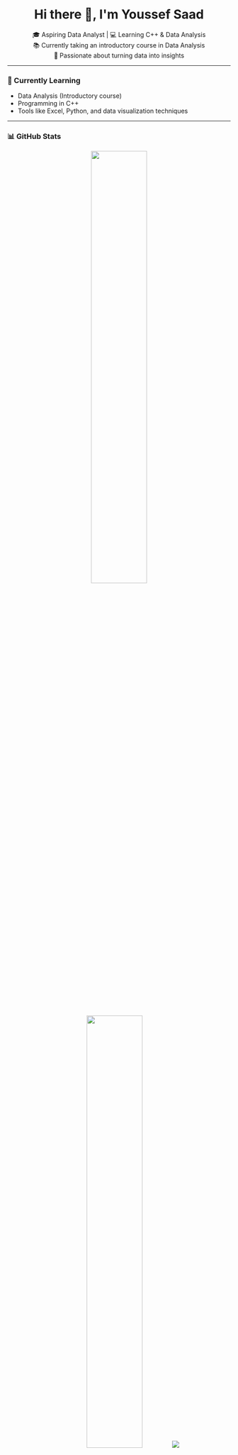 <h1 align="center">Hi there 👋, I'm Youssef Saad</h1>

<p align="center">
  🎓 Aspiring Data Analyst | 💻 Learning C++ & Data Analysis <br>
  📚 Currently taking an introductory course in Data Analysis <br>
  🚀 Passionate about turning data into insights
</p>

---

### 🌱 Currently Learning
- Data Analysis (Introductory course)
- Programming in C++
- Tools like Excel, Python, and data visualization techniques

---

### 📊 GitHub Stats
<p align="center">
  <img height="50%" width="auto" src="https://github-readme-stats.vercel.app/api?username=Yossef111c&show_icons=true&count_private=true&theme=darcula&hide_border=true&hide=issues,contribs&bg_color=00000000">
  <img height="50%" width="auto" src="https://github-readme-stats.vercel.app/api/top-langs/?username=Yossef111c&layout=compact&hide_border=true&theme=darcula&bg_color=00000000&langs_count=6&hide=jupyter%20notebook,tex,css,php">
  <img src="https://github-readme-streak-stats.herokuapp.com?user=Yossef111c&theme=darcula&hide_border=true&background=FFFFFF00">
</p>

---

### ☕ follow Me
<p align="center">
  <a href="https://www.facebook.com/yossef.saad.925//me//Yossef111c">
    <img src="https://www.facebook.com/yossef.saad.925/
/buttons/v2/default-blue-white.png" height="50" width="210" alt="follow me Facebook" />
  </a>
</p>

---

### 📫 Connect With Me
- 📧 Email: yossefsaadcr7@gmail.com <!-- حط إيميلك الحقيقي هنا لو حابب -->
- 💼 LinkedIn: [YourLinkedInProfile](https://www.linkedin.com)/
/) <!-- حط لينكدإن لو عندك -->

